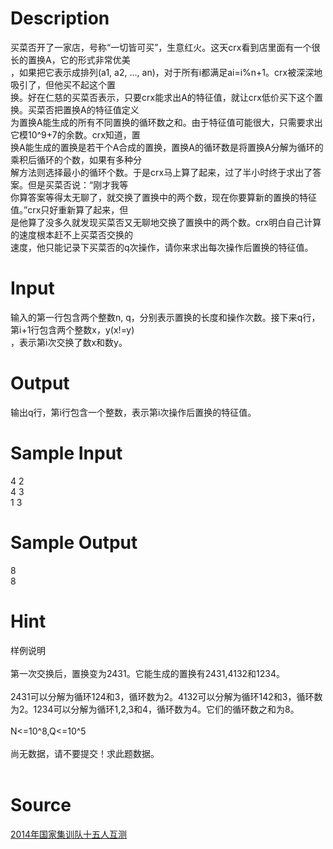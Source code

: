 
# Description

<div class="content"><div>
<div>买菜否开了一家店，号称“一切皆可买”，生意红火。这天crx看到店里面有一个很长的置换A，它的形式非常优美</div>
<div>，如果把它表示成排列(a1, a2, ..., an)，对于所有i都满足ai=i%n+1。crx被深深地吸引了，但他买不起这个置</div>
<div>换。好在仁慈的买菜否表示，只要crx能求出A的特征值，就让crx低价买下这个置换。买菜否把置换A的特征值定义</div>
<div>为置换A能生成的所有不同置换的循环数之和。由于特征值可能很大，只需要求出它模10^9+7的余数。crx知道，置</div>
<div>换A能生成的置换是若干个A合成的置换，置换A的循环数是将置换A分解为循环的乘积后循环的个数，如果有多种分</div>
<div>解方法则选择最小的循环个数。于是crx马上算了起来，过了半小时终于求出了答案。但是买菜否说：“刚才我等</div>
<div>你算答案等得太无聊了，就交换了置换中的两个数，现在你要算新的置换的特征值。”crx只好重新算了起来，但</div>
<div>是他算了没多久就发现买菜否又无聊地交换了置换中的两个数。crx明白自己计算的速度根本赶不上买菜否交换的</div>
<div>速度，他只能记录下买菜否的q次操作，请你来求出每次操作后置换的特征值。</div>
</div>
<div></div>
<p></p></div>

# Input

<div class="content"><div>
<div>输入的第一行包含两个整数n, q，分别表示置换的长度和操作次数。接下来q行，第i+1行包含两个整数x，y(x!=y)</div>
<div>，表示第i次交换了数x和数y。</div>
</div>
<div></div>
<p></p></div>

# Output

<div class="content"><div>输出q行，第i行包含一个整数，表示第i次操作后置换的特征值。</div>
<div>
<div></div>
</div>
<p></p></div>

# Sample Input

<div class="content"><span class="sampledata">4 2<br/>
4 3<br/>
1 3</span></div>

# Sample Output

<div class="content"><span class="sampledata">8<br/>
8<br/>
</span></div>

# Hint

<div class="content"><p></p><div>样例说明</div><br/>
<div>第一次交换后，置换变为2431。它能生成的置换有2431,4132和1234。</div><br/>
<div>2431可以分解为循环124和3，循环数为2。4132可以分解为循环142和3，循环数为2。1234可以分解为循环1,2,3和4，循环数为4。它们的循环数之和为8。</div><br/>
<div>N&lt;=10^8,Q&lt;=10^5</div><br/>
<div>尚无数据，请不要提交！求此题数据。</div><br/>
<p></p><p></p></div>

# Source

<div class="content"><p><a href="problemset.php?search=2014年国家集训队十五人互测">2014年国家集训队十五人互测</a></p></div>

